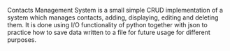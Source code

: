 Contacts Management System is a small simple CRUD implementation of a system which manages contacts, adding, displaying, editing and deleting them. 
It is done using I/O functionality of python together with json to practice how to save data written to a file for future usage for different purposes.
